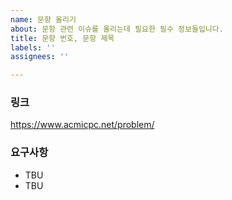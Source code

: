 ```yaml
---
name: 문항 올리기
about: 문항 관련 이슈를 올리는데 필요한 필수 정보들입니다.
title: 문항 번호, 문항 제목
labels: ''
assignees: ''

---
```


### 링크
https://www.acmicpc.net/problem/

### 요구사항
- TBU
- TBU
